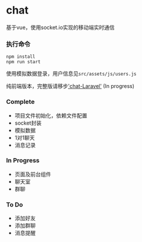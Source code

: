 # chat
基于vue，使用socket.io实现的移动端实时通信
### 执行命令
```
npm install
npm run start
```
使用模拟数据登录，用户信息见`src/assets/js/users.js`<br>

纯前端版本，完整版请移步['chat-Laravel'](https://github.com/gitliyu/chat-Laravel) (In progress)

### Complete
- 项目文件初始化，依赖文件配置
- socket封装
- 模拟数据
- 1对1聊天
- 消息记录
### In Progress
- 页面及前台组件
- 聊天室
- 群聊
### To Do
- 添加好友
- 添加群聊
- 消息提醒
